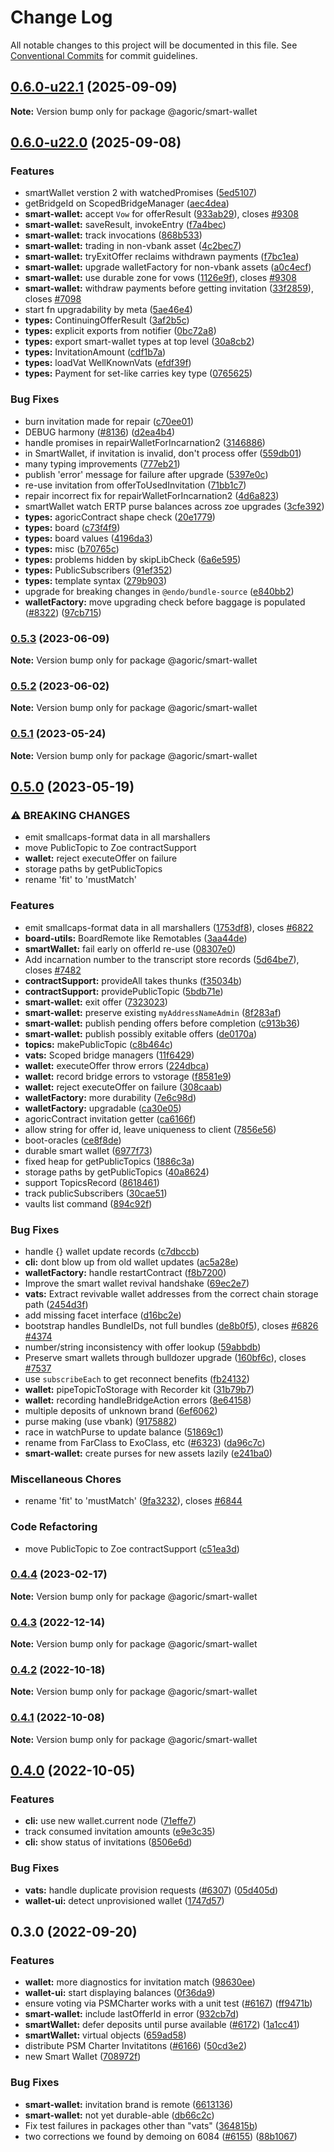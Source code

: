 # Change Log

All notable changes to this project will be documented in this file.
See [Conventional Commits](https://conventionalcommits.org) for commit guidelines.

## [0.6.0-u22.1](https://github.com/Agoric/agoric/compare/@agoric/smart-wallet@0.6.0-u22.0...@agoric/smart-wallet@0.6.0-u22.1) (2025-09-09)

**Note:** Version bump only for package @agoric/smart-wallet

## [0.6.0-u22.0](https://github.com/Agoric/agoric/compare/@agoric/smart-wallet@0.5.3...@agoric/smart-wallet@0.6.0-u22.0) (2025-09-08)

### Features

*  smartWallet verstion 2 with watchedPromises ([5ed5107](https://github.com/Agoric/agoric/commit/5ed51078d39e643d91b572d9c50fad4a276d7ded))
* getBridgeId on ScopedBridgeManager ([aec4dea](https://github.com/Agoric/agoric/commit/aec4dea4f4d6baca3ea32c33551ba00658eab31b))
* **smart-wallet:** accept `Vow` for offerResult ([933ab29](https://github.com/Agoric/agoric/commit/933ab299ee30c14530f92a9548fd79a35de3d0ff)), closes [#9308](https://github.com/Agoric/agoric/issues/9308)
* **smart-wallet:** saveResult, invokeEntry ([f7a4bec](https://github.com/Agoric/agoric/commit/f7a4bec7947a35450d215923a6ac946ac996aa6c))
* **smart-wallet:** track invocations ([868b533](https://github.com/Agoric/agoric/commit/868b533158ec1175ad168e78c8c3b43070023a80))
* **smart-wallet:** trading in non-vbank asset ([4c2bec7](https://github.com/Agoric/agoric/commit/4c2bec7dc72c5c92b90b1957cd0548d81897b0f0))
* **smart-wallet:** tryExitOffer reclaims withdrawn payments ([f7bc1ea](https://github.com/Agoric/agoric/commit/f7bc1ead33cea3cd16bc1ccc70951d1d46678932))
* **smart-wallet:** upgrade walletFactory for non-vbank assets ([a0c4ecf](https://github.com/Agoric/agoric/commit/a0c4ecf5d6f1e3874828f5b2fcf38f87cb0619ba))
* **smart-wallet:** use durable zone for vows ([1126e9f](https://github.com/Agoric/agoric/commit/1126e9f873a5bc12809980dc955eded2821a1f60)), closes [#9308](https://github.com/Agoric/agoric/issues/9308)
* **smart-wallet:** withdraw payments before getting invitation ([33f2859](https://github.com/Agoric/agoric/commit/33f2859d7ce2ba2f59e86e97f85e1bc34a503095)), closes [#7098](https://github.com/Agoric/agoric/issues/7098)
* start fn upgradability by meta ([5ae46e4](https://github.com/Agoric/agoric/commit/5ae46e485b8f3b643cb57c45abdb75a94657d60c))
* **types:** ContinuingOfferResult ([3af2b5c](https://github.com/Agoric/agoric/commit/3af2b5c8660d1fb7af217183bffc2f8de0e1cbc5))
* **types:** explicit exports from notifier ([0bc72a8](https://github.com/Agoric/agoric/commit/0bc72a88c7d91ff1b2f00ee5cabeb58c6315598e))
* **types:** export smart-wallet types at top level ([30a8cb2](https://github.com/Agoric/agoric/commit/30a8cb269d7e34e413adea93a92f39d818cd80f3))
* **types:** InvitationAmount ([cdf1b7a](https://github.com/Agoric/agoric/commit/cdf1b7a6ee28293ba5d606705e24a9fee175effe))
* **types:** loadVat WellKnownVats ([efdf39f](https://github.com/Agoric/agoric/commit/efdf39f9c839cb26fe6035c9ce433e2bfdb651a1))
* **types:** Payment for set-like carries key type ([0765625](https://github.com/Agoric/agoric/commit/0765625bad5a377ce07049ec3b63df000de86762))

### Bug Fixes

* burn invitation made for repair ([c70ee01](https://github.com/Agoric/agoric/commit/c70ee0113cd7e6b0df5e33bd934d33a588ef0b3d))
* DEBUG harmony ([#8136](https://github.com/Agoric/agoric/issues/8136)) ([d2ea4b4](https://github.com/Agoric/agoric/commit/d2ea4b46b9efa61e97eec8711830d9fdd741ca55))
* handle promises in repairWalletForIncarnation2 ([3146886](https://github.com/Agoric/agoric/commit/3146886cbad75e773b0dd0520d0d88ef0f12540f))
* in SmartWallet, if invitation is invalid, don't process offer ([559db01](https://github.com/Agoric/agoric/commit/559db01f90b7729598f8b94859322da7850bd076))
* many typing improvements ([777eb21](https://github.com/Agoric/agoric/commit/777eb21a20fbff3da93d713dc1b95a01fe6ce472))
* publish 'error' message for failure after upgrade ([5397e0c](https://github.com/Agoric/agoric/commit/5397e0cf76f29074e77227f61576e784e5016d08))
* re-use invitation from offerToUsedInvitation ([71bb1c7](https://github.com/Agoric/agoric/commit/71bb1c76d47da15242e7eaf54899869f9d5976aa))
* repair incorrect fix for repairWalletForIncarnation2 ([4d6a823](https://github.com/Agoric/agoric/commit/4d6a823417ca47cb674f632551767b13964aaf1a))
* smartWallet watch ERTP purse balances across zoe upgrades ([3cfe392](https://github.com/Agoric/agoric/commit/3cfe39245d688509a697a645ae452b92e7136ac1))
* **types:** agoricContract shape check ([20e1779](https://github.com/Agoric/agoric/commit/20e177940bd09f70759a2e2517b9e2b022314413))
* **types:** board ([c73f4f9](https://github.com/Agoric/agoric/commit/c73f4f9686215a37e8c5f82ce8dbe4742886a02b))
* **types:** board values ([4196da3](https://github.com/Agoric/agoric/commit/4196da375525fa67382a039a15973810db44ffea))
* **types:** misc ([b70765c](https://github.com/Agoric/agoric/commit/b70765cbae25261be5944f5836d8b4b7ae58fca7))
* **types:** problems hidden by skipLibCheck ([6a6e595](https://github.com/Agoric/agoric/commit/6a6e59549e7beeeef94bf90556ed16873c46d285))
* **types:** PublicSubscribers ([91ef352](https://github.com/Agoric/agoric/commit/91ef3523109754c88fd051d3b9777e5cc71239e3))
* **types:** template syntax ([279b903](https://github.com/Agoric/agoric/commit/279b903a559710511d69f1614badddeab801b90d))
* upgrade for breaking changes in `@endo/bundle-source` ([e840bb2](https://github.com/Agoric/agoric/commit/e840bb2385ef38aa2a038b6f21f02cdcd2d7979b))
* **walletFactory:** move upgrading check before baggage is populated ([#8322](https://github.com/Agoric/agoric/issues/8322)) ([97cb715](https://github.com/Agoric/agoric/commit/97cb7158f1176d14b9a8d775328aa826458282ea))

### [0.5.3](https://github.com/Agoric/agoric/compare/@agoric/smart-wallet@0.5.2...@agoric/smart-wallet@0.5.3) (2023-06-09)

**Note:** Version bump only for package @agoric/smart-wallet

### [0.5.2](https://github.com/Agoric/agoric/compare/@agoric/smart-wallet@0.5.1...@agoric/smart-wallet@0.5.2) (2023-06-02)

**Note:** Version bump only for package @agoric/smart-wallet

### [0.5.1](https://github.com/Agoric/agoric/compare/@agoric/smart-wallet@0.5.0...@agoric/smart-wallet@0.5.1) (2023-05-24)

**Note:** Version bump only for package @agoric/smart-wallet

## [0.5.0](https://github.com/Agoric/agoric/compare/@agoric/smart-wallet@0.4.2...@agoric/smart-wallet@0.5.0) (2023-05-19)

### ⚠ BREAKING CHANGES

* emit smallcaps-format data in all marshallers
* move PublicTopic to Zoe contractSupport
* **wallet:** reject executeOffer on failure
* storage paths by getPublicTopics
* rename 'fit' to 'mustMatch'

### Features

* emit smallcaps-format data in all marshallers ([1753df8](https://github.com/Agoric/agoric/commit/1753df83465785b5ee71b250770c9b012d750ffc)), closes [#6822](https://github.com/Agoric/agoric/issues/6822)
* **board-utils:** BoardRemote like Remotables ([3aa44de](https://github.com/Agoric/agoric/commit/3aa44debbdc955892611ba870478fb088395cf10))
* **smartWallet:** fail early on offerId re-use ([08307e0](https://github.com/Agoric/agoric/commit/08307e01a6c9a3d53144df55f52e03f8f9df2a78))
* Add incarnation number to the transcript store records ([5d64be7](https://github.com/Agoric/agoric/commit/5d64be7aa1fd222822b145240f541f5eabb01c43)), closes [#7482](https://github.com/Agoric/agoric/issues/7482)
* **contractSupport:** provideAll takes thunks ([f35034b](https://github.com/Agoric/agoric/commit/f35034b13b99dbfb8d472816644e09f9b4f2be3a))
* **contractSupport:** providePublicTopic ([5bdb71e](https://github.com/Agoric/agoric/commit/5bdb71e1af9ecde163322612de3e648fd75d7a47))
* **smart-wallet:** exit offer ([7323023](https://github.com/Agoric/agoric/commit/7323023308aa40c145e60093b7fc52580534cd2d))
* **smart-wallet:** preserve existing `myAddressNameAdmin` ([8f283af](https://github.com/Agoric/agoric/commit/8f283aff0fc7b6146e9b6393c158cd9ca15f31f9))
* **smart-wallet:** publish pending offers before completion ([c913b36](https://github.com/Agoric/agoric/commit/c913b36950be1d2ae1b16d16bfcfc8df32305e0c))
* **smart-wallet:** publish possibly exitable offers ([de0170a](https://github.com/Agoric/agoric/commit/de0170add5bd4c82cbef23431bffaa95f7007880))
* **topics:** makePublicTopic ([c8b464c](https://github.com/Agoric/agoric/commit/c8b464c26c53535097e4df573e126c81e00e5aa6))
* **vats:** Scoped bridge managers ([11f6429](https://github.com/Agoric/agoric/commit/11f64298d8529cca249d2933894236dc534dfe3e))
* **wallet:** executeOffer throw errors ([224dbca](https://github.com/Agoric/agoric/commit/224dbca918343608d53f691a448171c8a48d283e))
* **wallet:** record bridge errors to vstorage ([f8581e9](https://github.com/Agoric/agoric/commit/f8581e95311f7cb4105f6d81f0ac7b6a9121b68f))
* **wallet:** reject executeOffer on failure ([308caab](https://github.com/Agoric/agoric/commit/308caab24c1680c2c7910eff8128f9089dedf26d))
* **walletFactory:** more durability ([7e6c98d](https://github.com/Agoric/agoric/commit/7e6c98d4a448eb94de98c865bc8280534bd5069f))
* **walletFactory:** upgradable ([ca30e05](https://github.com/Agoric/agoric/commit/ca30e05988fae00f437b5708dbabe061742797f1))
* agoricContract invitation getter ([ca6166f](https://github.com/Agoric/agoric/commit/ca6166f94a934811f698631f9ce1dd2a32ad422c))
* allow string for offer id, leave uniqueness to client ([7856e56](https://github.com/Agoric/agoric/commit/7856e5635ba04671da17334080dad061a8f9fc15))
* boot-oracles ([ce8f8de](https://github.com/Agoric/agoric/commit/ce8f8de65ad4c14b4e8d699cd721683cfa1cc495))
* durable smart wallet ([6977f73](https://github.com/Agoric/agoric/commit/6977f73f820a9345ef49f4f18095a5c88af06729))
* fixed heap for getPublicTopics ([1886c3a](https://github.com/Agoric/agoric/commit/1886c3af2319b9540faa318cf6179d4d01eec084))
* storage paths by getPublicTopics ([40a8624](https://github.com/Agoric/agoric/commit/40a8624240f241a686c28bd7d7c7ef1ef780f984))
* support TopicsRecord ([8618461](https://github.com/Agoric/agoric/commit/8618461781fe11f28e6b891a4d31ebfd9dda5e0d))
* track publicSubscribers ([30cae51](https://github.com/Agoric/agoric/commit/30cae513a624a74f2df05b668f4eaa02d6d13656))
* vaults list command ([894c92f](https://github.com/Agoric/agoric/commit/894c92f9ee6331aba43aaeebd6c007dd03d53996))

### Bug Fixes

* handle {} wallet update records ([c7dbccb](https://github.com/Agoric/agoric/commit/c7dbccbad2d2007af398c31c94f68793fe4e8504))
* **cli:** dont blow up from old wallet updates ([ac5a28e](https://github.com/Agoric/agoric/commit/ac5a28e9e47916b0d3ba7978d90067a757470be3))
* **walletFactory:** handle restartContract ([f8b7200](https://github.com/Agoric/agoric/commit/f8b720014c2987301a67d073348b80fc1d30d756))
* Improve the smart wallet revival handshake ([69ec2e7](https://github.com/Agoric/agoric/commit/69ec2e76f06cf87454d087adfa2ef6c2adcea8a0))
* **vats:** Extract revivable wallet addresses from the correct chain storage path ([2454d3f](https://github.com/Agoric/agoric/commit/2454d3f48eefb2bdea5a0d03a250d8a5a74b0ba3))
* add missing facet interface ([d16bc2e](https://github.com/Agoric/agoric/commit/d16bc2e121810c8c432519028e4382146b066956))
* bootstrap handles BundleIDs, not full bundles ([de8b0f5](https://github.com/Agoric/agoric/commit/de8b0f5d35e0938fa00d795d11cfad3acadd9428)), closes [#6826](https://github.com/Agoric/agoric/issues/6826) [#4374](https://github.com/Agoric/agoric/issues/4374)
* number/string inconsistency with offer lookup ([59abbdb](https://github.com/Agoric/agoric/commit/59abbdb0a6498333ec48e971347076f7739c9b84))
* Preserve smart wallets through bulldozer upgrade ([160bf6c](https://github.com/Agoric/agoric/commit/160bf6cad0bbdfe6a245f6b7a8e260d244c44f21)), closes [#7537](https://github.com/Agoric/agoric/issues/7537)
* use `subscribeEach` to get reconnect benefits ([fb24132](https://github.com/Agoric/agoric/commit/fb24132f9b4e117e56bae2803994e57c188344f3))
* **wallet:** pipeTopicToStorage with Recorder kit ([31b79b7](https://github.com/Agoric/agoric/commit/31b79b71eda59b62d3bacd7ca648b53b9385afc0))
* **wallet:** recording handleBridgeAction errors ([8e64158](https://github.com/Agoric/agoric/commit/8e6415872dafc1cd5def9c038d673842464b316b))
* multiple deposits of unknown brand ([6ef6062](https://github.com/Agoric/agoric/commit/6ef6062a4b69b0d44b18dc576021bbbaf372b3b2))
* purse making (use vbank) ([9175882](https://github.com/Agoric/agoric/commit/91758824848ea24f5cd4cae5eaadf88169b80e39))
* race in watchPurse to update balance ([51869c1](https://github.com/Agoric/agoric/commit/51869c1ffce90350cbaed84b5f92fa05c3473f3e))
* rename from FarClass to ExoClass, etc ([#6323](https://github.com/Agoric/agoric/issues/6323)) ([da96c7c](https://github.com/Agoric/agoric/commit/da96c7c3c902a5e266baeedf23df02481f2e9c9d))
* **smart-wallet:** create purses for new assets lazily ([e241ba0](https://github.com/Agoric/agoric/commit/e241ba03a7d9f441436b3d987f9327060d7dd8ce))

### Miscellaneous Chores

* rename 'fit' to 'mustMatch' ([9fa3232](https://github.com/Agoric/agoric/commit/9fa32324f84bfb85de9e99e0c9ad277b8017b50e)), closes [#6844](https://github.com/Agoric/agoric/issues/6844)

### Code Refactoring

* move PublicTopic to Zoe contractSupport ([c51ea3d](https://github.com/Agoric/agoric/commit/c51ea3de22f50e05fcc1aaabd2108e785d51eb2e))

### [0.4.4](https://github.com/Agoric/agoric/compare/@agoric/smart-wallet@0.4.3...@agoric/smart-wallet@0.4.4) (2023-02-17)

**Note:** Version bump only for package @agoric/smart-wallet

### [0.4.3](https://github.com/Agoric/agoric/compare/@agoric/smart-wallet@0.4.2...@agoric/smart-wallet@0.4.3) (2022-12-14)

**Note:** Version bump only for package @agoric/smart-wallet

### [0.4.2](https://github.com/Agoric/agoric/compare/@agoric/smart-wallet@0.4.1...@agoric/smart-wallet@0.4.2) (2022-10-18)

**Note:** Version bump only for package @agoric/smart-wallet

### [0.4.1](https://github.com/Agoric/agoric/compare/@agoric/smart-wallet@0.4.0...@agoric/smart-wallet@0.4.1) (2022-10-08)

**Note:** Version bump only for package @agoric/smart-wallet

## [0.4.0](https://github.com/Agoric/agoric/compare/@agoric/smart-wallet@0.3.0...@agoric/smart-wallet@0.4.0) (2022-10-05)

### Features

* **cli:** use new wallet.current node ([71effe7](https://github.com/Agoric/agoric/commit/71effe758c28181b8709ae4ccf025fcec7bb8a38))
* track consumed invitation amounts ([e9e3c35](https://github.com/Agoric/agoric/commit/e9e3c35cebdc85e80fb2eaa117ff0be00d26c9bb))
* **cli:** show status of invitations ([8506e6d](https://github.com/Agoric/agoric/commit/8506e6d87ef331e781c9d2e2251fdcf48e784e04))

### Bug Fixes

* **vats:** handle duplicate provision requests ([#6307](https://github.com/Agoric/agoric/issues/6307)) ([05d405d](https://github.com/Agoric/agoric/commit/05d405d5409e1f80612bb002234f5a9c3910a7df))
* **wallet-ui:** detect unprovisioned wallet ([1747d57](https://github.com/Agoric/agoric/commit/1747d5781f4ee594eca1ded76af4944c405e7000))

## 0.3.0 (2022-09-20)

### Features

* **wallet:** more diagnostics for invitation match ([98630ee](https://github.com/Agoric/agoric/commit/98630ee96a202cf3907e37b5d4d549bb37b1263d))
* **wallet-ui:** start displaying balances ([0f36da9](https://github.com/Agoric/agoric/commit/0f36da99daef86f24670d606ae5fd1adb32b419b))
* ensure voting via PSMCharter works with a unit test ([#6167](https://github.com/Agoric/agoric/issues/6167)) ([ff9471b](https://github.com/Agoric/agoric/commit/ff9471bf3a90ffab050e8b659d64d4cbd7c2d764))
* **smart-wallet:** include lastOfferId in error ([932cb7d](https://github.com/Agoric/agoric/commit/932cb7d90b8e281f0922d0b38287230aabd6f535))
* **smartWallet:** defer deposits until purse available ([#6172](https://github.com/Agoric/agoric/issues/6172)) ([1a1cc41](https://github.com/Agoric/agoric/commit/1a1cc41d421760563892212e1ca3df237a7a6661))
* **smartWallet:** virtual objects ([659ad58](https://github.com/Agoric/agoric/commit/659ad58349f972881a540d78ec5d856872dacc7d))
* distribute PSM Charter Invitatitons ([#6166](https://github.com/Agoric/agoric/issues/6166)) ([50cd3e2](https://github.com/Agoric/agoric/commit/50cd3e240fb33079948fa03b32bda86276879b4a))
* new Smart Wallet ([708972f](https://github.com/Agoric/agoric/commit/708972f1f531c9ea5e346f833c6d253efe80f837))

### Bug Fixes

* **smart-wallet:** invitation brand is remote ([6613136](https://github.com/Agoric/agoric/commit/66131366f563ebfefbeabeecffda43211a093d1e))
* **smart-wallet:** not yet durable-able ([db66c2c](https://github.com/Agoric/agoric/commit/db66c2c13de92f2a0783bcaf174223691ab0a339))
* Fix test failures in packages other than "vats" ([364815b](https://github.com/Agoric/agoric/commit/364815b88429e3443734681b5b0771b7d824ebe8))
* two corrections we found by demoing on 6084 ([#6155](https://github.com/Agoric/agoric/issues/6155)) ([88b1067](https://github.com/Agoric/agoric/commit/88b10676b9617e662fed38df61ab3210df07c602))
